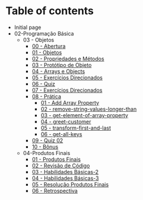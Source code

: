 # Table of contents

* Initial page
* 02-Programação Básica
  * 03 - Objetos
    * [00 - Abertura](02-programacao-basica/03-objetos/00-abertura.md)
    * [01 - Objetos](02-programacao-basica/03-objetos/untitled.md)
    * [02 - Propriedades e Métodos](02-programacao-basica/03-objetos/02-propriedades-e-metodos.md)
    * [03 - Protótipo de Objeto](02-programacao-basica/03-objetos/03-prototipo-de-objeto.md)
    * [04 - Arrays e Objects](02-programacao-basica/03-objetos/04-arrays-e-objects.md)
    * [05 - Exercícios Direcionados](02-programacao-basica/03-objetos/05-exercicios-direcionados.md)
    * [06 - Quiz](02-programacao-basica/03-objetos/06-quiz.md)
    * [07 - Exercícios Direcionados](02-programacao-basica/03-objetos/07-exercicios-direcionados.md)
    * [08 - Prática](02-programacao-basica/03-objetos/08-pratica/README.md)
      * [01 - Add Array Property](02-programacao-basica/03-objetos/08-pratica/01-add-array-property.md)
      * [02 - remove-string-values-longer-than](02-programacao-basica/03-objetos/08-pratica/02-remove-string-values-longer-than.md)
      * [03 - get-element-of-array-property](02-programacao-basica/03-objetos/08-pratica/03-get-element-of-array-property.md)
      * [04 - greet-customer](02-programacao-basica/03-objetos/08-pratica/untitled.md)
      * [05 - transform-first-and-last](02-programacao-basica/03-objetos/08-pratica/05-transform-first-and-last.md)
      * [06 - get-all-keys](02-programacao-basica/03-objetos/08-pratica/untitled-1.md)
    * [09 - Quiz 02](02-programacao-basica/03-objetos/09-quiz-02.md)
    * [10 - Bônus](02-programacao-basica/03-objetos/10-bonus.md)
  * 04-Produtos Finais
    * [01 - Produtos Finais](02-programacao-basica/04-produtos-finais/produtos-finais.md)
    * [02 - Revisão de Código](02-programacao-basica/04-produtos-finais/revisao-de-codigo.md)
    * [03 - Habilidades Básicas-2](02-programacao-basica/04-produtos-finais/oficina-de-hse-genero.md)
    * [04 - Habilidades Básicas-3](02-programacao-basica/04-produtos-finais/04-habilidades-basicas-3.md)
    * [05 - Resolução Produtos Finais](02-programacao-basica/04-produtos-finais/05-solucoes-produtos-finais.md)
    * [06 - Retrospectiva](02-programacao-basica/04-produtos-finais/06-retrospectiva.md)

